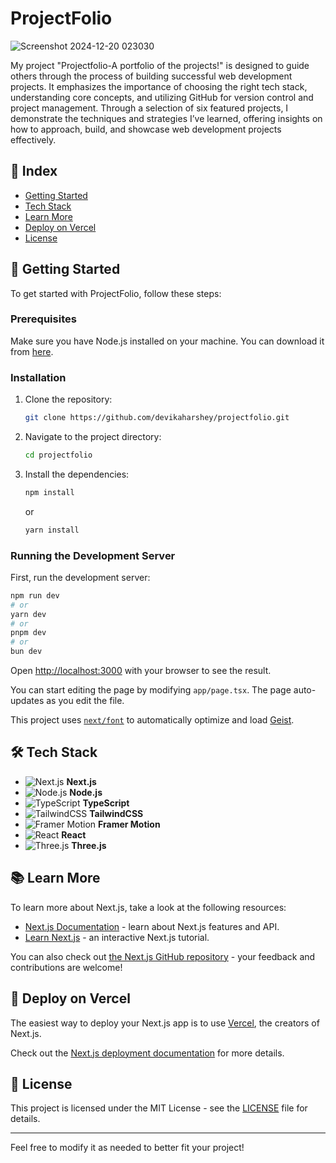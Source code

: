# ProjectFolio
![Screenshot 2024-12-20 023030](https://github.com/user-attachments/assets/9fbd59a7-64d0-428d-ad1b-f869c4aafbd8)

My project "Projectfolio-A portfolio of the projects!" is designed to guide others through the process of building successful web development projects. It emphasizes the importance of choosing the right tech stack, understanding core concepts, and utilizing GitHub for version control and project management. Through a selection of six featured projects, I demonstrate the techniques and strategies I’ve learned, offering insights on how to approach, build, and showcase web development projects effectively.

## 📑 Index

- [Getting Started](#-getting-started)
- [Tech Stack](#-tech-stack)
- [Learn More](#-learn-more)
- [Deploy on Vercel](#-deploy-on-vercel)
- [License](#-license)

## 🚀 Getting Started

To get started with ProjectFolio, follow these steps:

### Prerequisites

Make sure you have Node.js installed on your machine. You can download it from [here](https://nodejs.org/).

### Installation

1. Clone the repository:
   ```bash
   git clone https://github.com/devikaharshey/projectfolio.git
   ```

2. Navigate to the project directory:
   ```bash
   cd projectfolio
   ```

3. Install the dependencies:
   ```bash
   npm install
   ```
   or
   ```bash
   yarn install
   ```

### Running the Development Server

First, run the development server:

```bash
npm run dev
# or
yarn dev
# or
pnpm dev
# or
bun dev
```

Open [http://localhost:3000](http://localhost:3000) with your browser to see the result.

You can start editing the page by modifying `app/page.tsx`. The page auto-updates as you edit the file.

This project uses [`next/font`](https://nextjs.org/docs/app/building-your-application/optimizing/fonts) to automatically optimize and load [Geist](https://vercel.com/font).

## 🛠 Tech Stack

- ![Next.js](https://img.shields.io/badge/Next.js-000000?style=flat&logo=next.js&logoColor=white) **Next.js**
- ![Node.js](https://img.shields.io/badge/Node.js-339933?style=flat&logo=node.js&logoColor=white) **Node.js**
- ![TypeScript](https://img.shields.io/badge/TypeScript-007ACC?style=flat&logo=typescript&logoColor=white) **TypeScript**
- ![TailwindCSS](https://img.shields.io/badge/TailwindCSS-06B6D4?style=flat&logo=tailwindcss&logoColor=white) **TailwindCSS**
- ![Framer Motion](https://img.shields.io/badge/Framer%20Motion-0055FF?style=flat&logo=framer&logoColor=white) **Framer Motion**
- ![React](https://img.shields.io/badge/React-61DAFB?style=flat&logo=react&logoColor=black) **React**
- ![Three.js](https://img.shields.io/badge/Three.js-000000?style=flat&logo=three.js&logoColor=white) **Three.js**

## 📚 Learn More

To learn more about Next.js, take a look at the following resources:

- [Next.js Documentation](https://nextjs.org/docs) - learn about Next.js features and API.
- [Learn Next.js](https://nextjs.org/learn) - an interactive Next.js tutorial.

You can also check out [the Next.js GitHub repository](https://github.com/vercel/next.js) - your feedback and contributions are welcome!

## 🚀 Deploy on Vercel

The easiest way to deploy your Next.js app is to use [Vercel](https://vercel.com), the creators of Next.js.

Check out the [Next.js deployment documentation](https://nextjs.org/docs/app/building-your-application/deploying) for more details.

## 📄 License

This project is licensed under the MIT License - see the [LICENSE](LICENSE) file for details.

---

Feel free to modify it as needed to better fit your project!
